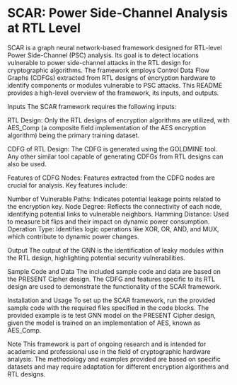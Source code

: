 # SCAR: Power Side-Channel Analysis at RTL Level

SCAR is a graph neural network-based framework designed for RTL-level Power Side-Channel (PSC) analysis. Its goal is to detect locations vulnerable to power side-channel attacks in the RTL design for cryptographic algorithms. The framework employs Control Data Flow Graphs (CDFGs) extracted from RTL designs of encryption hardware to identify components or modules vulnerable to PSC attacks. This README provides a high-level overview of the framework, its inputs, and outputs.

Inputs
The SCAR framework requires the following inputs:

RTL Design: Only the RTL designs of encryption algorithms are utilized, with AES_Comp (a composite field implementation of the AES encryption algorithm) being the primary training dataset.

CDFG of RTL Design: The CDFG is generated using the GOLDMINE tool. Any other similar tool capable of generating CDFGs from RTL designs can also be used.

Features of CDFG Nodes: Features extracted from the CDFG nodes are crucial for analysis. Key features include:

Number of Vulnerable Paths: Indicates potential leakage points related to the encryption key.
Node Degree: Reflects the connectivity of each node, identifying potential links to vulnerable neighbors.
Hamming Distance: Used to measure bit flips and their impact on dynamic power consumption.
Operation Type: Identifies logic operations like XOR, OR, AND, and MUX, which contribute to dynamic power changes.

Output
The output of the GNN is the identification of leaky modules within the RTL design, highlighting potential security vulnerabilities.

Sample Code and Data
The included sample code and data are based on the PRESENT Cipher design. The CDFG and features specific to its RTL design are used to demonstrate the functionality of the SCAR framework.

Installation and Usage
To set up the SCAR framework, run the provided sample code with the required files specified in the code blocks. The provided example is te test GNN model on the PRESENT Cipher design, given the model is trained on an implementation of AES, known as AES_Comp.

Note
This framework is part of ongoing research and is intended for academic and professional use in the field of cryptographic hardware analysis. The methodology and examples provided are based on specific datasets and may require adaptation for different encryption algorithms and RTL designs.
